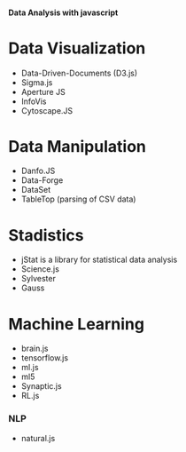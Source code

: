 #### Data Analysis with javascript
# Data Visualization
+ Data-Driven-Documents (D3.js)
+ Sigma.js
+ Aperture JS
+ InfoVis
+ Cytoscape.JS

# Data Manipulation
+ Danfo.JS
+ Data-Forge
+ DataSet
+ TableTop (parsing of CSV data)

# Stadistics
+ jStat is a library for statistical data analysis
+ Science.js
+ Sylvester
+ Gauss

# Machine Learning
+ brain.js
+ tensorflow.js
+ ml.js
+ ml5
+ Synaptic.js
+ RL.js


### NLP
+ natural.js
